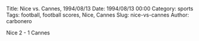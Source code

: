 Title: Nice vs. Cannes, 1994/08/13
Date: 1994/08/13 00:00
Category: sports
Tags: football, football scores, Nice, Cannes
Slug: nice-vs-cannes
Author: carbonero


Nice 2 - 1 Cannes
